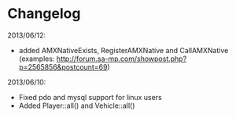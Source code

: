 Changelog
=========
2013/06/12:
- added AMXNativeExists, RegisterAMXNative and CallAMXNative (examples: http://forum.sa-mp.com/showpost.php?p=2565856&postcount=69)

2013/06/10:
- Fixed pdo and mysql support for linux users
- Added Player::all() and Vehicle::all()